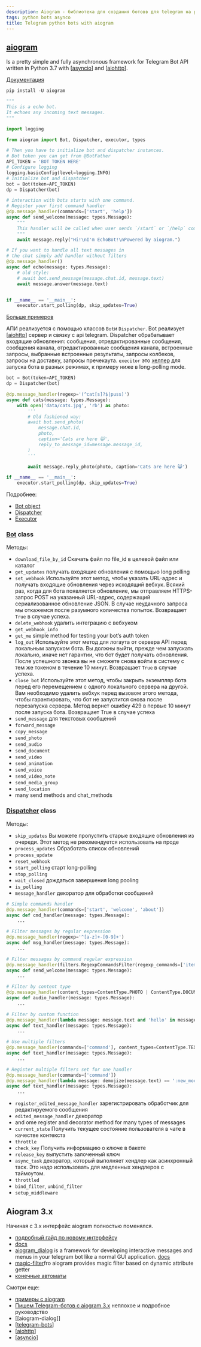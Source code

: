 ```yaml
---
description: Aiogram - библиотека для создания ботовв для telegram на python
tags: python bots asynco
title: Telegram python bots with aiogram
---
```

## [aiogram](https://github.com/aiogram/aiogram)

Is a pretty simple and fully asynchronous framework for Telegram Bot API written in Python 3.7 with [[asyncio]] and [[aiohttp]].

[Документация](https://docs.aiogram.dev/en/latest/)

`pip install -U aiogram`

```python
"""
This is a echo bot.
It echoes any incoming text messages.
"""

import logging

from aiogram import Bot, Dispatcher, executor, types

# Then you have to initialize bot and dispatcher instances.
# Bot token you can get from @BotFather
API_TOKEN = 'BOT TOKEN HERE'
# Configure logging
logging.basicConfig(level=logging.INFO)
# Initialize bot and dispatcher
bot = Bot(token=API_TOKEN)
dp = Dispatcher(bot)

# interaction with bots starts with one command.
# Register your first command handler
@dp.message_handler(commands=['start', 'help'])
async def send_welcome(message: types.Message):
    """
    This handler will be called when user sends `/start` or `/help` command
    """
    await message.reply("Hi!\nI'm EchoBot!\nPowered by aiogram.")

# If you want to handle all text messages in
# the chat simply add handler without filters
@dp.message_handler()
async def echo(message: types.Message):
    # old style:
    # await bot.send_message(message.chat.id, message.text)
    await message.answer(message.text)


if __name__ == '__main__':
    executor.start_polling(dp, skip_updates=True)
```

[Больше примеров](https://docs.aiogram.dev/en/latest/examples/index.html)

АПИ реализуется с помощью классов `Bot`и `Dispatcher`. Bot реализует [[aiohttp]] сервер и связку с api telegram. Dispatcher обрабатывает входящие обновления: сообщения, отредактированные сообщения, сообщения канала, отредактированные сообщения канала, встроенные запросы, выбранные встроенные результаты, запросы колбеков, запросы на доставку, запросы пречекаута. `execitor` это [хелпер](https://docs.aiogram.dev/en/latest/utils/executor.html) для запуска бота в разных режимах, к примеру ниже в long-polling mode.

```python
bot = Bot(token=API_TOKEN)
dp = Dispatcher(bot)

@dp.message_handler(regexp='(^cat[s]?$|puss)')
async def cats(message: types.Message):
    with open('data/cats.jpg', 'rb') as photo:
        '''
        # Old fashioned way:
        await bot.send_photo(
            message.chat.id,
            photo,
            caption='Cats are here 😺',
            reply_to_message_id=message.message_id,
        )
        '''

        await message.reply_photo(photo, caption='Cats are here 😺')

if __name__ == '__main__':
    executor.start_polling(dp, skip_updates=True)
```

Подробнее:

- [Bot object](https://docs.aiogram.dev/en/latest/telegram/bot.html)
- [Dispatcher](https://docs.aiogram.dev/en/latest/dispatcher/index.html)
- [Executor](https://docs.aiogram.dev/en/latest/utils/executor.html)

### [Bot](https://docs.aiogram.dev/en/latest/telegram/bot.html#telegram-bot) class

Методы:

- `download_file_by_id` Скачать файл по file_id в целевой файл или каталог
- `get_updates` получать входящие обновления с помощью long polling
- `set_webhook` Используйте этот метод, чтобы указать URL-адрес и получать входящие обновления через исходящий вебхук. Всякий раз, когда для бота появляется обновление, мы отправляем HTTPS-запрос POST на указанный URL-адрес, содержащий сериализованное обновление JSON. В случае неудачного запроса мы откажемся после разумного количества попыток. Возвращает `True` в случае успеха.
- `delete_webhook` удалить интеграцию с вебхуком
- `get_webhook_info`
- `get_me` simple method for testing your bot’s auth token
- `log_out` Используйте этот метод для логаута от сервера API перед локальным запуском бота. Вы должны выйти, прежде чем запускать локально, иначе нет гарантии, что бот будет получать обновления. После успешного звонка вы не сможете снова войти в систему с тем же токеном в течение 10 минут. Возвращает `True` в случае успеха.
- `close_bot` Используйте этот метод, чтобы закрыть экземпляр бота перед его перемещением с одного локального сервера на другой. Вам необходимо удалить вебхук перед вызовом этого метода, чтобы гарантировать, что бот не запустится снова после перезапуска сервера. Метод вернет ошибку 429 в первые 10 минут после запуска бота. Возвращает True в случае успеха
- `send_message` для текстовых сообщений
- `forward_message`
- `copy_message`
- `send_photo`
- `send_audio`
- `send_document`
- `send_video`
- `send_animation`
- `send_voice`
- `send_video_note`
- `send_media_group`
- `send_location`
- many send methods and chat_methods

### [Dispatcher](https://docs.aiogram.dev/en/latest/dispatcher/index.html#dispatcher-class) class

Методы:

- `skip_updates` Вы можете пропустить старые входящие обновления из очереди. Этот метод не рекомендуется использовать на проде
- `process_updates` Обработать список обновлений
- `process_update`
- `reset_webhook`
- `start_polling` старт long-polling
- `stop_polling`
- `wait_closed` дождаться завершения long pooling
- `is_polling`
- `message_handler` декоратор для обработки сообщений

```python
# Simple commands handler
@dp.message_handler(commands=['start', 'welcome', 'about'])
async def cmd_handler(message: types.Message):
    ...

# Filter messages by regular expression
@dp.message_handler(regexp='^[a-z]+-[0-9]+')
async def msg_handler(message: types.Message):
    ...

# Filter messages by command regular expression
@dp.message_handler(filters.RegexpCommandsFilter(regexp_commands=['item_([0-9]*)']))
async def send_welcome(message: types.Message):
    ...

# Filter by content type
@dp.message_handler(content_types=ContentType.PHOTO | ContentType.DOCUMENT)
async def audio_handler(message: types.Message):
    ...

# Filter by custom function
@dp.message_handler(lambda message: message.text and 'hello' in message.text.lower())
async def text_handler(message: types.Message):
    ...

# Use multiple filters
@dp.message_handler(commands=['command'], content_types=ContentType.TEXT)
async def text_handler(message: types.Message):
    ...

# Register multiple filters set for one handler
@dp.message_handler(commands=['command'])
@dp.message_handler(lambda message: demojize(message.text) == ':new_moon_with_face:')
async def text_handler(message: types.Message):
    ...
```

- `register_edited_message_handler` зарегистрировать обработчик для редактируемого сообщения
- `edited_message_handler` декоратор
- and ome register and decorator method for many types of messages
- `current_state` Получить текущее состояние пользователя в чате в качестве контекста
- `throttle`
- `check_key` Получить информацию о ключе в бакете
- `release_key` выпустить залоченный ключ
- `async_task` декоратор, который выполняет хендлер как асинхронный таск. Это надо использовать для медленных хендлеров с таймоутом.
- `throttled`
- `bind_filter`, `unbind_filter`
- `setup_middleware`

## Aiogram 3.x

Начиная с 3.x интерфейс aiogram полностью поменялся.

- [подробный гайд по новому интерфейсу](https://mastergroosha.github.io/aiogram-3-guide/)
- [docs](https://docs.aiogram.dev/en/dev-3.x/index.html)
- [aiogram_dialog](https://github.com/Tishka17/aiogram_dialog) is a framework for developing interactive messages and menus in your telegram bot like a normal GUI application. [docs](https://aiogram-dialog.readthedocs.io/en/latest/)
- [magic-filter](https://github.com/aiogram/magic-filter/)fro aiogram provides magic filter based on dynamic attribute getter
- [конечные автоматы](https://tproger.ru/translations/finite-state-machines-theory-and-implementation/)

Смотри еще:

- [примеры с aiogram](https://docs.aiogram.dev/en/latest/examples/index.html)
- [Пишем Telegram-ботов с aiogram 3.x](https://mastergroosha.github.io/aiogram-3-guide/) неплохое и подробное руководство
- [[aiogram-dialog]]
- [[telegram-bots]]
- [[aiohttp]]
- [[asyncio]]

[//begin]: # "Autogenerated link references for markdown compatibility"
[asyncio]: asyncio "Asyncio"
[aiohttp]: aiohttp "Aiohttp асинхронный клиент-свервер на python."
[telegram-bots]: telegram-bots "Telegram python bots"
[//end]: # "Autogenerated link references"
[//begin]: # "Autogenerated link references for markdown compatibility"
[asyncio]: asyncio "Asyncio"
[aiohttp]: aiohttp "Aiohttp асинхронный клиент-свервер на python."
[aiohttp]: aiohttp "Aiohttp асинхронный клиент-свервер на python."
[telegram-bots]: telegram-bots "Telegram python bots"
[aiohttp]: aiohttp "Aiohttp асинхронный клиент-свервер на python."
[asyncio]: asyncio "Asyncio"
[//end]: # "Autogenerated link references"